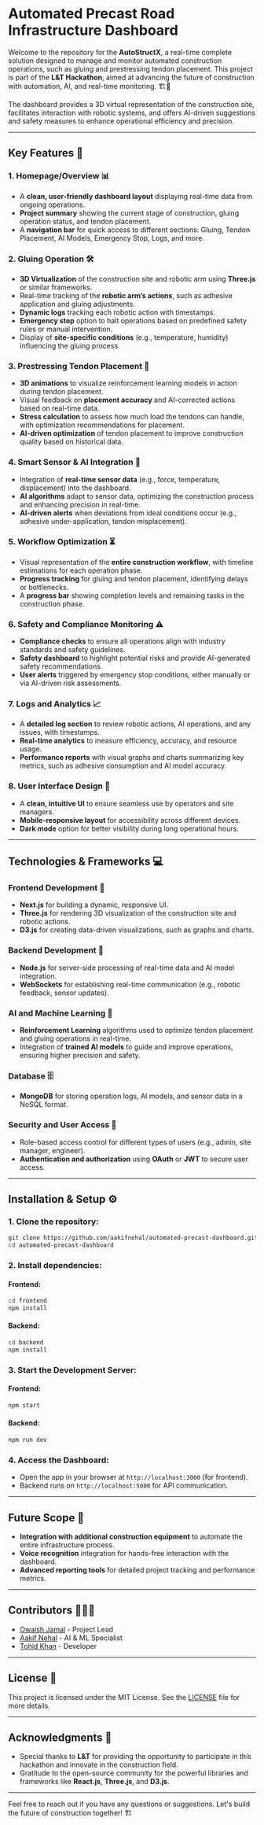 # Automated Precast Road Infrastructure Dashboard

Welcome to the repository for the **AutoStructX**, a real-time complete solution designed to manage and monitor automated construction operations, such as gluing and prestressing tendon placement. This project is part of the **L&T Hackathon**, aimed at advancing the future of construction with automation, AI, and real-time monitoring. 🏗️🚀

The dashboard provides a 3D virtual representation of the construction site, facilitates interaction with robotic systems, and offers AI-driven suggestions and safety measures to enhance operational efficiency and precision.

---

## **Key Features** 🌟

### 1. **Homepage/Overview** 📊
- A **clean, user-friendly dashboard layout** displaying real-time data from ongoing operations.
- **Project summary** showing the current stage of construction, gluing operation status, and tendon placement.
- A **navigation bar** for quick access to different sections: Gluing, Tendon Placement, AI Models, Emergency Stop, Logs, and more.

### 2. **Gluing Operation** 🛠️
- **3D Virtualization** of the construction site and robotic arm using **Three.js** or similar frameworks.
- Real-time tracking of the **robotic arm’s actions**, such as adhesive application and gluing adjustments.
- **Dynamic logs** tracking each robotic action with timestamps.
- **Emergency stop** option to halt operations based on predefined safety rules or manual intervention.
- Display of **site-specific conditions** (e.g., temperature, humidity) influencing the gluing process.

### 3. **Prestressing Tendon Placement** 🔧
- **3D animations** to visualize reinforcement learning models in action during tendon placement.
- Visual feedback on **placement accuracy** and AI-corrected actions based on real-time data.
- **Stress calculation** to assess how much load the tendons can handle, with optimization recommendations for placement.
- **AI-driven optimization** of tendon placement to improve construction quality based on historical data.

### 4. **Smart Sensor & AI Integration** 🧠
- Integration of **real-time sensor data** (e.g., force, temperature, displacement) into the dashboard.
- **AI algorithms** adapt to sensor data, optimizing the construction process and enhancing precision in real-time.
- **AI-driven alerts** when deviations from ideal conditions occur (e.g., adhesive under-application, tendon misplacement).

### 5. **Workflow Optimization** ⏳
- Visual representation of the **entire construction workflow**, with timeline estimations for each operation phase.
- **Progress tracking** for gluing and tendon placement, identifying delays or bottlenecks.
- A **progress bar** showing completion levels and remaining tasks in the construction phase.

### 6. **Safety and Compliance Monitoring** ⚠️
- **Compliance checks** to ensure all operations align with industry standards and safety guidelines.
- **Safety dashboard** to highlight potential risks and provide AI-generated safety recommendations.
- **User alerts** triggered by emergency stop conditions, either manually or via AI-driven risk assessments.

### 7. **Logs and Analytics** 📈
- A **detailed log section** to review robotic actions, AI operations, and any issues, with timestamps.
- **Real-time analytics** to measure efficiency, accuracy, and resource usage.
- **Performance reports** with visual graphs and charts summarizing key metrics, such as adhesive consumption and AI model accuracy.

### 8. **User Interface Design** 🎨
- A **clean, intuitive UI** to ensure seamless use by operators and site managers.
- **Mobile-responsive layout** for accessibility across different devices.
- **Dark mode** option for better visibility during long operational hours.

---

## **Technologies & Frameworks** 💻

### **Frontend Development** 🌟
- **Next.js** for building a dynamic, responsive UI.
- **Three.js** for rendering 3D visualization of the construction site and robotic actions.
- **D3.js** for creating data-driven visualizations, such as graphs and charts.

### **Backend Development** 🔧
- **Node.js** for server-side processing of real-time data and AI model integration.
- **WebSockets** for establishing real-time communication (e.g., robotic feedback, sensor updates).

### **AI and Machine Learning** 🤖
- **Reinforcement Learning** algorithms used to optimize tendon placement and gluing operations in real-time.
- Integration of **trained AI models** to guide and improve operations, ensuring higher precision and safety.

### **Database** 🗄️
- **MongoDB** for storing operation logs, AI models, and sensor data in a NoSQL format.

### **Security and User Access** 🔐
- Role-based access control for different types of users (e.g., admin, site manager, engineer).
- **Authentication and authorization** using **OAuth** or **JWT** to secure user access.

---

## **Installation & Setup** ⚙️

### 1. Clone the repository:
```bash
git clone https://github.com/aakifnehal/automated-precast-dashboard.git
cd automated-precast-dashboard
```

### 2. Install dependencies:

#### Frontend:
```bash
cd frontend
npm install
```

#### Backend:
```bash
cd backend
npm install
```

### 3. Start the Development Server:

#### Frontend:
```bash
npm start
```

#### Backend:
```bash
npm run dev
```

### 4. Access the Dashboard:
- Open the app in your browser at `http://localhost:3000` (for frontend).
- Backend runs on `http://localhost:5000` for API communication.

---

## **Future Scope** 🔮

- **Integration with additional construction equipment** to automate the entire infrastructure process.
- **Voice recognition** integration for hands-free interaction with the dashboard.
- **Advanced reporting tools** for detailed project tracking and performance metrics.

---

## **Contributors** 🧑‍🤝‍🧑
- [Owaish Jamal](https://github.com/Owaish) - Project Lead
- [Aakif Nehal](https://github.com/contributor1) - AI & ML Specialist
- [Tohid Khan](https://github.com/contributor2) -  Developer

---

## **License** 📄
This project is licensed under the MIT License. See the [LICENSE](LICENSE) file for more details.

---

## **Acknowledgments** 🙏
- Special thanks to **L&T** for providing the opportunity to participate in this hackathon and innovate in the construction field.
- Gratitude to the open-source community for the powerful libraries and frameworks like **React.js**, **Three.js**, and **D3.js**.

---

Feel free to reach out if you have any questions or suggestions. Let's build the future of construction together! 🏗️